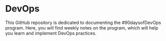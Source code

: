 # DevOps
This GitHub repository is dedicated to documenting the #90daysofDevOps program. Here, you will find weekly notes on the program, which will help you learn and implement DevOps practices.
